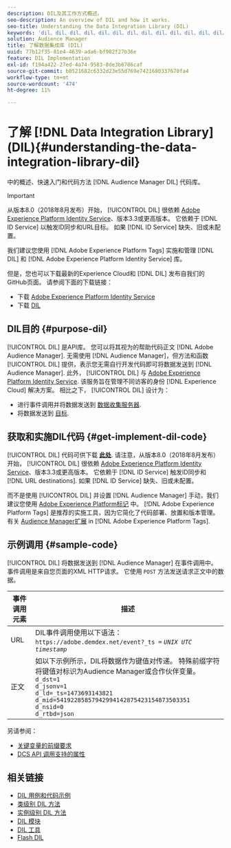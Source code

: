 ```yaml
---
description: DIL及其工作方式概述。
seo-description: An overview of DIL and how it works.
seo-title: Understanding the Data Integration Library (DIL)
keywords: 'dil、dil、dil、dil、dil、dil、dil、dil、dil、dil、dil、dil、dil、dil、dil、dil、dil、dil、dil、dil、dil、dil、dil、dil、dil、dil、dil、dil、dil、dil、dil、dil、dil、dil、dil、dil、dil、dil、dil、dil、dil、dil、dil、dil、dil、dil '
solution: Audience Manager
title: 了解数据集成库 (DIL)
uuid: 77b12f35-81e4-4639-ada6-bf982f27b36e
feature: DIL Implementation
exl-id: f194a422-27ed-4a74-9583-8de3b6786caf
source-git-commit: b0521682c6332d23e55d769e7421680337670fa4
workflow-type: tm+mt
source-wordcount: '474'
ht-degree: 11%

---
```


# 了解 [!DNL Data Integration Library] (DIL){#understanding-the-data-integration-library-dil}

中的概述、快速入门和代码方法 [!DNL Audience Manager DIL] 代码库。

>[!IMPORTANT]
>
>从版本8.0（2018年8月发布）开始， [!UICONTROL DIL] 很依赖 [Adobe Experience Platform Identity Service](https://experienceleague.adobe.com/docs/id-service/using/home.html)、版本3.3或更高版本。 它依赖于 [!DNL ID Service] 以触发ID同步和URL目标。 如果 [!DNL ID Service] 缺失、旧或未配置。
>
>我们建议您使用 [!DNL Adobe Experience Platform Tags] 实施和管理 [!DNL DIL] 和 [!DNL Adobe Experience Platform Identity Service] 库。

但是，您也可以下载最新的Experience Cloud和 [!DNL DIL] 发布自我们的GitHub页面。 请参阅下面的下载链接：

* 下载 [Adobe Experience Platform Identity Service](https://github.com/Adobe-Marketing-Cloud/id-service/releases)
* 下载 [DIL](https://github.com/Adobe-Marketing-Cloud/dil/releases)

## DIL目的 {#purpose-dil}

[!UICONTROL DIL] 是API库。 您可以将其视为的帮助代码正文 [!DNL Adobe Audience Manager]. 无需使用 [!DNL Audience Manager]，但方法和函数 [!UICONTROL DIL] 提供，表示您无需自行开发代码即可将数据发送到 [!DNL Audience Manager]. 此外， [!UICONTROL DIL] 与 [Adobe Experience Platform Identity Service](https://experienceleague.adobe.com/docs/id-service/using/home.html). 该服务旨在管理不同访客的身份 [!DNL Experience Cloud] 解决方案。 相比之下， [!UICONTROL DIL] 设计为：

* 进行事件调用并将数据发送到 [数据收集服务器](../reference/system-components/components-data-collection.md).
* 将数据发送到 [目标](../features/destinations/destinations.md).

## 获取和实施DIL代码 {#get-implement-dil-code}

[!UICONTROL DIL] 代码可供下载 **[此处](https://github.com/Adobe-Marketing-Cloud/dil/releases)**. 请注意，从版本8.0（2018年8月发布）开始， [!UICONTROL DIL] 很依赖 [Adobe Experience Platform Identity Service](https://experienceleague.adobe.com/docs/id-service/using/home.html)、版本3.3或更高版本。 它依赖于 [!DNL ID Service] 触发ID同步和 [!DNL URL destinations]. 如果 [!DNL ID Service] 缺失、旧或未配置。

而不是使用 [!UICONTROL DIL] 并设置 [!DNL Audience Manager] 手动，我们建议您使用 [Adobe Experience Platform标记](https://experienceleague.adobe.com/docs/experience-platform/tags/home.html) 中。 [!DNL Adobe Experience Platform Tags] 是推荐的实施工具，因为它简化了代码部署、放置和版本管理。 有关 [Audience Manager扩展](https://experienceleague.adobe.com/docs/experience-platform/tags/extensions/adobe/audience-manager/overview.html) in [!DNL Adobe Experience Platform Tags].

## 示例调用 {#sample-code}

[!UICONTROL DIL] 将数据发送到 [!DNL Audience Manager] 在事件调用中。 事件调用是来自您页面的XML HTTP请求。 它使用 `POST` 方法发送请求正文中的数据。

| 事件调用元素 | 描述 |
|--- |--- |
| URL | DIL事件调用使用以下语法： `https://adobe.demdex.net/event?_ts =` *`UNIX UTC timestamp`* |
| 正文 | 如以下示例所示，DIL将数据作为键值对传递。 特殊前缀字符将键值对标识为Audience Manager或合作伙伴变量。<br>`d_dst=1`<br>`d_jsonv=1`<br>`d_ld=_ts=1473693143821`<br>`d_mid=54192285857942994142875423154873503351`<br>`d_nsid=0`<br>`d_rtbd=json`<br> |

另请参阅：
* [关键变量的前缀要求](../features/traits/trait-variable-prefixes.md)
* [DCS API 调用支持的属性](../api/dcs-intro/dcs-api-reference/dcs-keys.md)

## 相关链接

* [DIL 用例和代码示例](/help/using/dil/dil-use-cases.md)
* [类级别 DIL 方法](/help/using/dil/dil-class-overview/dil-start.md)
* [实例级别 DIL 方法](/help/using/dil/dil-instance-methods.md)
* [DIL 模块](/help/using/dil/dil-modules.md)
* [DIL 工具](/help/using/dil/dil-tools.md)
* [Flash DIL](/help/using/dil/dil-flash.md)
